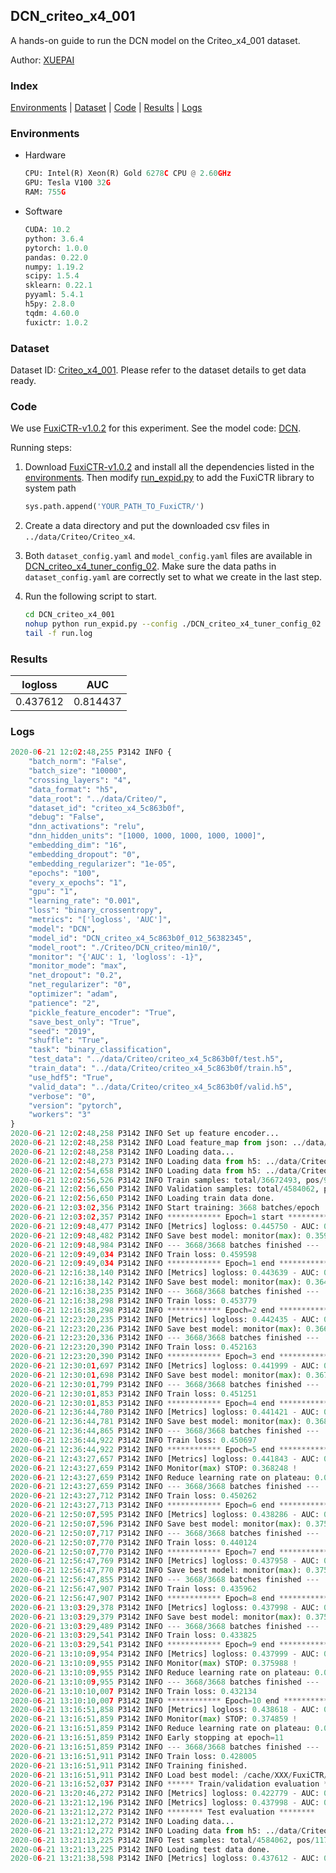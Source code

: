 ## DCN_criteo_x4_001

A hands-on guide to run the DCN model on the Criteo_x4_001 dataset.

Author: [XUEPAI](https://github.com/xue-pai)

### Index
[Environments](#Environments) | [Dataset](#Dataset) | [Code](#Code) | [Results](#Results) | [Logs](#Logs)

### Environments
+ Hardware

  ```python
  CPU: Intel(R) Xeon(R) Gold 6278C CPU @ 2.60GHz
  GPU: Tesla V100 32G
  RAM: 755G

  ```

+ Software

  ```python
  CUDA: 10.2
  python: 3.6.4
  pytorch: 1.0.0
  pandas: 0.22.0
  numpy: 1.19.2
  scipy: 1.5.4
  sklearn: 0.22.1
  pyyaml: 5.4.1
  h5py: 2.8.0
  tqdm: 4.60.0
  fuxictr: 1.0.2
  ```

### Dataset
Dataset ID: [Criteo_x4_001](https://github.com/openbenchmark/BARS/blob/master/ctr_prediction/datasets/Criteo/README.md#Criteo_x4_001). Please refer to the dataset details to get data ready.

### Code

We use [FuxiCTR-v1.0.2](https://github.com/xue-pai/FuxiCTR/tree/v1.0.2) for this experiment. See the model code: [DCN](https://github.com/xue-pai/FuxiCTR/blob/v1.0.2/fuxictr/pytorch/models/DCN.py).

Running steps:

1. Download [FuxiCTR-v1.0.2](https://github.com/xue-pai/FuxiCTR/archive/refs/tags/v1.0.2.zip) and install all the dependencies listed in the [environments](#environments). Then modify [run_expid.py](./run_expid.py#L5) to add the FuxiCTR library to system path
    
    ```python
    sys.path.append('YOUR_PATH_TO_FuxiCTR/')
    ```

2. Create a data directory and put the downloaded csv files in `../data/Criteo/Criteo_x4`.

3. Both `dataset_config.yaml` and `model_config.yaml` files are available in [DCN_criteo_x4_tuner_config_02](./DCN_criteo_x4_tuner_config_02). Make sure the data paths in `dataset_config.yaml` are correctly set to what we create in the last step.

4. Run the following script to start.

    ```bash
    cd DCN_criteo_x4_001
    nohup python run_expid.py --config ./DCN_criteo_x4_tuner_config_02 --expid DCN_criteo_x4_012_dc8ab363 --gpu 0 > run.log &
    tail -f run.log
    ```

### Results

| logloss | AUC  |
|:--------------------:|:--------------------:|
| 0.437612 | 0.814437  |


### Logs
```python
2020-06-21 12:02:48,255 P3142 INFO {
    "batch_norm": "False",
    "batch_size": "10000",
    "crossing_layers": "4",
    "data_format": "h5",
    "data_root": "../data/Criteo/",
    "dataset_id": "criteo_x4_5c863b0f",
    "debug": "False",
    "dnn_activations": "relu",
    "dnn_hidden_units": "[1000, 1000, 1000, 1000, 1000]",
    "embedding_dim": "16",
    "embedding_dropout": "0",
    "embedding_regularizer": "1e-05",
    "epochs": "100",
    "every_x_epochs": "1",
    "gpu": "1",
    "learning_rate": "0.001",
    "loss": "binary_crossentropy",
    "metrics": "['logloss', 'AUC']",
    "model": "DCN",
    "model_id": "DCN_criteo_x4_5c863b0f_012_56382345",
    "model_root": "./Criteo/DCN_criteo/min10/",
    "monitor": "{'AUC': 1, 'logloss': -1}",
    "monitor_mode": "max",
    "net_dropout": "0.2",
    "net_regularizer": "0",
    "optimizer": "adam",
    "patience": "2",
    "pickle_feature_encoder": "True",
    "save_best_only": "True",
    "seed": "2019",
    "shuffle": "True",
    "task": "binary_classification",
    "test_data": "../data/Criteo/criteo_x4_5c863b0f/test.h5",
    "train_data": "../data/Criteo/criteo_x4_5c863b0f/train.h5",
    "use_hdf5": "True",
    "valid_data": "../data/Criteo/criteo_x4_5c863b0f/valid.h5",
    "verbose": "0",
    "version": "pytorch",
    "workers": "3"
}
2020-06-21 12:02:48,258 P3142 INFO Set up feature encoder...
2020-06-21 12:02:48,258 P3142 INFO Load feature_map from json: ../data/Criteo/criteo_x4_5c863b0f/feature_map.json
2020-06-21 12:02:48,258 P3142 INFO Loading data...
2020-06-21 12:02:48,273 P3142 INFO Loading data from h5: ../data/Criteo/criteo_x4_5c863b0f/train.h5
2020-06-21 12:02:54,658 P3142 INFO Loading data from h5: ../data/Criteo/criteo_x4_5c863b0f/valid.h5
2020-06-21 12:02:56,526 P3142 INFO Train samples: total/36672493, pos/9396350, neg/27276143, ratio/25.62%
2020-06-21 12:02:56,650 P3142 INFO Validation samples: total/4584062, pos/1174544, neg/3409518, ratio/25.62%
2020-06-21 12:02:56,650 P3142 INFO Loading train data done.
2020-06-21 12:03:02,356 P3142 INFO Start training: 3668 batches/epoch
2020-06-21 12:03:02,357 P3142 INFO ************ Epoch=1 start ************
2020-06-21 12:09:48,477 P3142 INFO [Metrics] logloss: 0.445750 - AUC: 0.805451
2020-06-21 12:09:48,482 P3142 INFO Save best model: monitor(max): 0.359701
2020-06-21 12:09:48,984 P3142 INFO --- 3668/3668 batches finished ---
2020-06-21 12:09:49,034 P3142 INFO Train loss: 0.459598
2020-06-21 12:09:49,034 P3142 INFO ************ Epoch=1 end ************
2020-06-21 12:16:38,140 P3142 INFO [Metrics] logloss: 0.443639 - AUC: 0.808019
2020-06-21 12:16:38,142 P3142 INFO Save best model: monitor(max): 0.364380
2020-06-21 12:16:38,235 P3142 INFO --- 3668/3668 batches finished ---
2020-06-21 12:16:38,298 P3142 INFO Train loss: 0.453779
2020-06-21 12:16:38,298 P3142 INFO ************ Epoch=2 end ************
2020-06-21 12:23:20,235 P3142 INFO [Metrics] logloss: 0.442435 - AUC: 0.809123
2020-06-21 12:23:20,236 P3142 INFO Save best model: monitor(max): 0.366688
2020-06-21 12:23:20,336 P3142 INFO --- 3668/3668 batches finished ---
2020-06-21 12:23:20,390 P3142 INFO Train loss: 0.452163
2020-06-21 12:23:20,390 P3142 INFO ************ Epoch=3 end ************
2020-06-21 12:30:01,697 P3142 INFO [Metrics] logloss: 0.441999 - AUC: 0.809616
2020-06-21 12:30:01,698 P3142 INFO Save best model: monitor(max): 0.367617
2020-06-21 12:30:01,799 P3142 INFO --- 3668/3668 batches finished ---
2020-06-21 12:30:01,853 P3142 INFO Train loss: 0.451251
2020-06-21 12:30:01,853 P3142 INFO ************ Epoch=4 end ************
2020-06-21 12:36:44,780 P3142 INFO [Metrics] logloss: 0.441421 - AUC: 0.810201
2020-06-21 12:36:44,781 P3142 INFO Save best model: monitor(max): 0.368781
2020-06-21 12:36:44,865 P3142 INFO --- 3668/3668 batches finished ---
2020-06-21 12:36:44,922 P3142 INFO Train loss: 0.450697
2020-06-21 12:36:44,922 P3142 INFO ************ Epoch=5 end ************
2020-06-21 12:43:27,657 P3142 INFO [Metrics] logloss: 0.441843 - AUC: 0.810091
2020-06-21 12:43:27,659 P3142 INFO Monitor(max) STOP: 0.368248 !
2020-06-21 12:43:27,659 P3142 INFO Reduce learning rate on plateau: 0.000100
2020-06-21 12:43:27,659 P3142 INFO --- 3668/3668 batches finished ---
2020-06-21 12:43:27,712 P3142 INFO Train loss: 0.450262
2020-06-21 12:43:27,713 P3142 INFO ************ Epoch=6 end ************
2020-06-21 12:50:07,595 P3142 INFO [Metrics] logloss: 0.438286 - AUC: 0.813516
2020-06-21 12:50:07,596 P3142 INFO Save best model: monitor(max): 0.375229
2020-06-21 12:50:07,717 P3142 INFO --- 3668/3668 batches finished ---
2020-06-21 12:50:07,770 P3142 INFO Train loss: 0.440124
2020-06-21 12:50:07,770 P3142 INFO ************ Epoch=7 end ************
2020-06-21 12:56:47,769 P3142 INFO [Metrics] logloss: 0.437958 - AUC: 0.813908
2020-06-21 12:56:47,770 P3142 INFO Save best model: monitor(max): 0.375950
2020-06-21 12:56:47,855 P3142 INFO --- 3668/3668 batches finished ---
2020-06-21 12:56:47,907 P3142 INFO Train loss: 0.435962
2020-06-21 12:56:47,907 P3142 INFO ************ Epoch=8 end ************
2020-06-21 13:03:29,378 P3142 INFO [Metrics] logloss: 0.437998 - AUC: 0.813987
2020-06-21 13:03:29,379 P3142 INFO Save best model: monitor(max): 0.375989
2020-06-21 13:03:29,489 P3142 INFO --- 3668/3668 batches finished ---
2020-06-21 13:03:29,541 P3142 INFO Train loss: 0.433825
2020-06-21 13:03:29,541 P3142 INFO ************ Epoch=9 end ************
2020-06-21 13:10:09,954 P3142 INFO [Metrics] logloss: 0.437999 - AUC: 0.813987
2020-06-21 13:10:09,955 P3142 INFO Monitor(max) STOP: 0.375988 !
2020-06-21 13:10:09,955 P3142 INFO Reduce learning rate on plateau: 0.000010
2020-06-21 13:10:09,955 P3142 INFO --- 3668/3668 batches finished ---
2020-06-21 13:10:10,007 P3142 INFO Train loss: 0.432134
2020-06-21 13:10:10,007 P3142 INFO ************ Epoch=10 end ************
2020-06-21 13:16:51,858 P3142 INFO [Metrics] logloss: 0.438618 - AUC: 0.813478
2020-06-21 13:16:51,859 P3142 INFO Monitor(max) STOP: 0.374859 !
2020-06-21 13:16:51,859 P3142 INFO Reduce learning rate on plateau: 0.000001
2020-06-21 13:16:51,859 P3142 INFO Early stopping at epoch=11
2020-06-21 13:16:51,859 P3142 INFO --- 3668/3668 batches finished ---
2020-06-21 13:16:51,911 P3142 INFO Train loss: 0.428005
2020-06-21 13:16:51,911 P3142 INFO Training finished.
2020-06-21 13:16:51,911 P3142 INFO Load best model: /cache/XXX/FuxiCTR/benchmarks/Criteo/DCN_criteo/min10/criteo_x4_5c863b0f/DCN_criteo_x4_5c863b0f_012_56382345_model.ckpt
2020-06-21 13:16:52,037 P3142 INFO ****** Train/validation evaluation ******
2020-06-21 13:20:46,272 P3142 INFO [Metrics] logloss: 0.422779 - AUC: 0.830139
2020-06-21 13:21:12,196 P3142 INFO [Metrics] logloss: 0.437998 - AUC: 0.813987
2020-06-21 13:21:12,272 P3142 INFO ******** Test evaluation ********
2020-06-21 13:21:12,272 P3142 INFO Loading data...
2020-06-21 13:21:12,272 P3142 INFO Loading data from h5: ../data/Criteo/criteo_x4_5c863b0f/test.h5
2020-06-21 13:21:13,225 P3142 INFO Test samples: total/4584062, pos/1174544, neg/3409518, ratio/25.62%
2020-06-21 13:21:13,225 P3142 INFO Loading test data done.
2020-06-21 13:21:38,598 P3142 INFO [Metrics] logloss: 0.437612 - AUC: 0.814437

```
